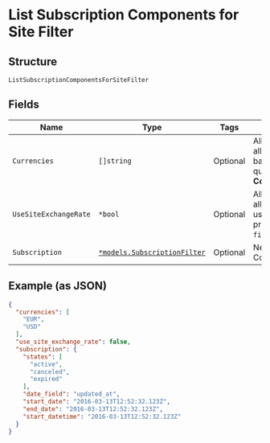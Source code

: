 
# List Subscription Components for Site Filter

## Structure

`ListSubscriptionComponentsForSiteFilter`

## Fields

| Name | Type | Tags | Description |
|  --- | --- | --- | --- |
| `Currencies` | `[]string` | Optional | Allows fetching components allocation with matching currency based on provided values. Use in query `filter[currencies]=USD,EUR`.<br>**Constraints**: *Minimum Items*: `1` |
| `UseSiteExchangeRate` | `*bool` | Optional | Allows fetching components allocation with matching use_site_exchange_rate based on provided value. Use in query `filter[use_site_exchange_rate]=true`. |
| `Subscription` | [`*models.SubscriptionFilter`](../../doc/models/subscription-filter.md) | Optional | Nested filter used for List Subscription Components For Site Filter |

## Example (as JSON)

```json
{
  "currencies": [
    "EUR",
    "USD"
  ],
  "use_site_exchange_rate": false,
  "subscription": {
    "states": [
      "active",
      "canceled",
      "expired"
    ],
    "date_field": "updated_at",
    "start_date": "2016-03-13T12:52:32.123Z",
    "end_date": "2016-03-13T12:52:32.123Z",
    "start_datetime": "2016-03-13T12:52:32.123Z"
  }
}
```

